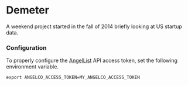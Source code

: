 # Demeter

A weekend project started in the fall of 2014 briefly looking at US startup data. 

### Configuration

To properly configure the [AngelList](https://angel.co) API access token, set the following environment variable. 

```
export ANGELCO_ACCESS_TOKEN=MY_ANGELCO_ACCESS_TOKEN
```
